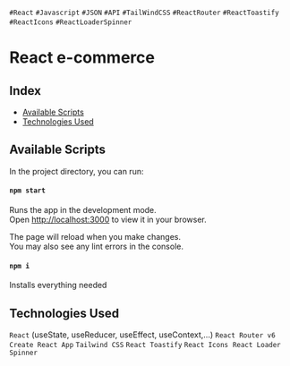 `#React` `#Javascript` `#JSON` `#API` `#TailWindCSS` `#ReactRouter` `#ReactToastify` `#ReactIcons` `#ReactLoaderSpinner`

# React e-commerce 

## Index 

- [Available Scripts](#available-scripts)
- [Technologies Used](#technologies-used)

## Available Scripts

In the project directory, you can run:

#### `npm start`

Runs the app in the development mode.\
Open [http://localhost:3000](http://localhost:3000) to view it in your browser.

The page will reload when you make changes.\
You may also see any lint errors in the console.

#### `npm i`

Installs everything needed

## Technologies Used

 `React` (useState, useReducer, useEffect, useContext,...)
 `React Router v6`
 `Create React App`
 `Tailwind CSS`
 `React Toastify`
 `React Icons`
 `React Loader Spinner`


